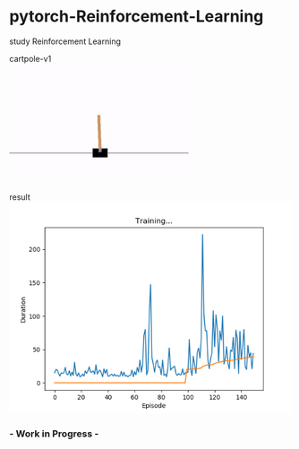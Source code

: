 # pytorch-Reinforcement-Learning
study Reinforcement Learning

cartpole-v1  
![cartpole](https://github.com/KimHS0915/pytorch-Reinforcement-Learning/blob/master/img/cartpole-v1.gif)

result  
![result](https://github.com/KimHS0915/pytorch-Reinforcement-Learning/blob/master/img/Figure_2_e150.png)  

### - Work in Progress -
